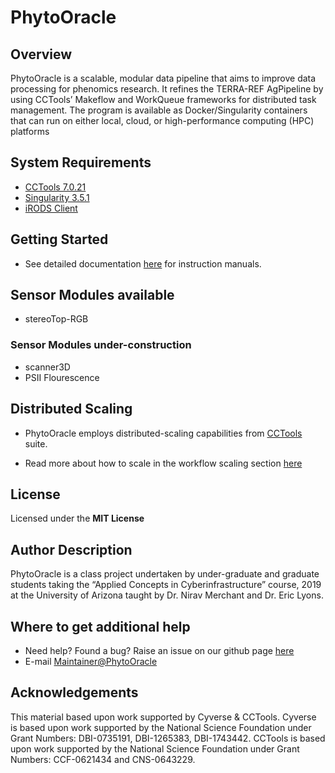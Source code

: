 # PhytoOracle

## Overview

PhytoOracle is a scalable, modular data pipeline that aims to improve data processing for phenomics research. It refines the TERRA-REF AgPipeline by using CCTools’ Makeflow and WorkQueue frameworks for distributed task management. The program is available as Docker/Singularity containers that can run on either local, cloud, or high-performance computing (HPC) platforms

## System Requirements

+ [CCTools 7.0.21](http://ccl.cse.nd.edu/software/downloadfiles.php)
+ [Singularity 3.5.1]()
+ [iRODS Client]()

## Getting Started

+ See detailed documentation [here](https://phytooracle.readthedocs.io/en/latest/contents.html) for instruction manuals.

## Sensor Modules available

+ stereoTop-RGB

### Sensor Modules under-construction
+ scanner3D
+ PSII Flourescence

## Distributed Scaling

- PhytoOracle employs distributed-scaling capabilities from [CCTools](https://cctools.readthedocs.io/en/latest/) suite. 

- Read more about how to scale in the workflow scaling section [here](https://phytooracle.readthedocs.io/en/latest/workflows.html)

## License 

Licensed under the **MIT License**

## Author Description

PhytoOracle is a class project undertaken by under-graduate and graduate students taking the “Applied Concepts in Cyberinfrastructure” course, 2019 at the University of Arizona taught by Dr. Nirav Merchant and Dr. Eric Lyons.

## Where to get additional help

+ Need help? Found a bug? Raise an issue on our github page [here](https://github.com/uacic/PhytoOracle/issues)
+ E-mail [Maintainer@PhytoOracle](sateeshp@email.arizona.edu)

## Acknowledgements

This material based upon work supported by Cyverse & CCTools. Cyverse is based upon work supported by the National Science Foundation under Grant Numbers: DBI-0735191, DBI-1265383, DBI-1743442. CCTools is based upon work supported by the National Science Foundation under Grant Numbers: CCF-0621434 and CNS-0643229.
